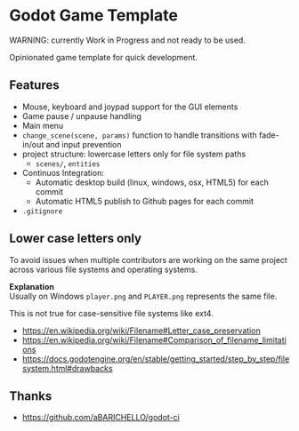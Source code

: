 # Godot Game Template

WARNING: currently Work in Progress and not ready to be used. 

Opinionated game template for quick development.

## Features

- Mouse, keyboard and joypad support for the GUI elements
- Game pause / unpause handling
- Main menu
- `change_scene(scene, params)` function to handle transitions with fade-in/out and input prevention
- project structure: lowercase letters only for file system paths
  - `scenes/`, `entities`
- Continuos Integration:
  - Automatic desktop build (linux, windows, osx, HTML5) for each commit
  - Automatic HTML5 publish to Github pages for each commit
- `.gitignore`

## Lower case letters only

To avoid issues when multiple contributors are working on the same project across various
file systems and operating systems.


**Explanation**  
Usually on Windows `player.png` and `PLAYER.png` represents the same file.

This is not true for case-sensitive file systems like ext4.

- https://en.wikipedia.org/wiki/Filename#Letter_case_preservation
- https://en.wikipedia.org/wiki/Filename#Comparison_of_filename_limitations 
- https://docs.godotengine.org/en/stable/getting_started/step_by_step/filesystem.html#drawbacks

## Thanks

- https://github.com/aBARICHELLO/godot-ci
